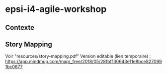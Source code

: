 # epsi-i4-agile-workshop

## Contexte

## Story Mapping 

Voir "resources/story-mapping.pdf"
Version editable (lien temporaire) : https://app.mindmup.com/map/_free/2018/05/28fbf130643e11e8bce8270991bc0677
